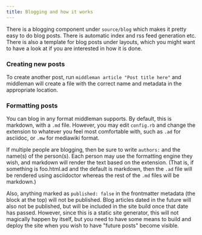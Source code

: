 ```yaml
---
title: Blogging and how it works
---
```


There is a blogging component under `source/blog` which makes it
pretty easy to do blog posts. There is automatic index and rss feed
generation etc. There is also a template for blog posts under layouts,
which you might want to have a look at if you are interested in how it
is done.

### Creating new posts

To create another post, run `middleman article "Post title here"` and
middleman will create a file with the correct name and metadata in the
appropriate location.

### Formatting posts

You can blog in any format middleman supports. By default, this is
markdown, with a `.md` file. However, you may edit `config.rb` and
change the extension to whatever you feel most comfortable with, such as
`.ad` for asciidoc, or `.mw` for mediawiki format.

If multiple people are blogging, then be sure to write `authors:` and the
name(s) of the person(s). Each person may use the formatting engine they wish,
and markdown will render the text based on the extension. (That is, if
something is foo.html.ad and the default is markdown, then the `.ad`
file will be rendered using asciidoctor whereas the rest of the `.md`
files will be markdown.)

Also, anything marked as `published: false` in the frontmatter
metadata (the block at the top) will not be published. Blog articles
dated in the future will also not be published, but will be included
in the site build once that date has passed. However, since this is a
static site generator, this will not magically happen by itself, but
you need to have some means to build and deploy the site when you wish to have
"future posts" become visible.

